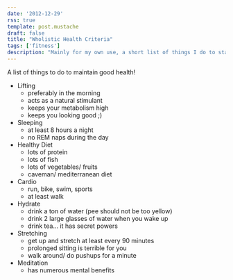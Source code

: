 ```yaml
---
date: '2012-12-29'
rss: true
template: post.mustache
draft: false
title: "Wholistic Health Criteria"
tags: ['fitness']
description: "Mainly for my own use, a short list of things I do to stay healthy."
---
```



A list of things to do to maintain good health!

- Lifting
    - preferably in the morning
    - acts as a natural stimulant
    - keeps your metabolism high
    - keeps you looking good ;)
- Sleeping
    - at least 8 hours a night
    - no REM naps during the day
- Healthy Diet
    - lots of protein
    - lots of fish
    - lots of vegetables/ fruits
    - caveman/ mediterranean diet
- Cardio
    - run, bike, swim, sports
    - at least walk
- Hydrate
    - drink a ton of water (pee should not be too yellow)
    - drink 2 large glasses of water when you wake up
    - drink tea... it has secret powers
- Stretching
    - get up and stretch at least every 90 minutes
    - prolonged sitting is terrible for you
    - walk around/ do pushups for a minute
- Meditation
    - has numerous mental benefits
